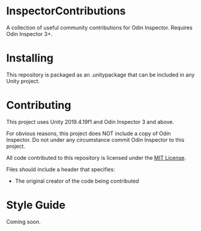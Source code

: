 # InspectorContributions
A collection of useful community contributions for Odin Inspector. Requires Odin Inspector 3+.

# Installing
This repository is packaged as an .unitypackage that can be included in any Unity project. 

# Contributing
This project uses Unity 2019.4.19f1 and Odin Inspector 3 and above.

For obvious reasons, this project does NOT include a copy of Odin Inspector. Do not under any circumstance commit Odin Inspector to this project.

All code contributed to this repository is licensed under the [MIT License](https://opensource.org/licenses/MIT).

Files should include a header that specifies:
- The original creator of the code being contributed

# Style Guide
Coming soon.
